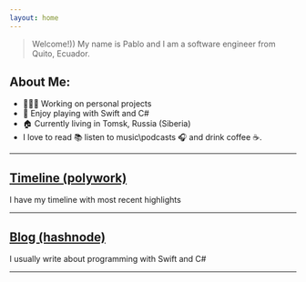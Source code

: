```yaml
---
layout: home
---
```

<!--
<div style="display: block;margin-bottom:10px;margin-left: auto;margin-right: auto;width: 80%;">
<img src="https://github-readme-stats.vercel.app/api?username=pablinme&show_icons=true&hide_rank=true&count_private=true&hide=issues,prs" /> <img src="https://github-readme-stats.vercel.app/api/top-langs?username=pablinme&count_private=true&hide=cmake&layout=compact" />
</div>
-->

> Welcome!)) My name is Pablo and I am a software engineer from Quito, Ecuador.

## About Me:
- 👨🏻‍💻 Working on personal projects
- 💫 Enjoy playing with Swift and C#
- 🏠 Currently living in Tomsk, Russia (Siberia)
- I love to read 📚 listen to music\podcasts 🎧 and drink coffee ☕️.

****

## [Timeline (polywork)](https://updates.pableins.com/)
I have my timeline with most recent highlights

****

## [Blog (hashnode)](https://blog.pableins.com/)
I usually write about programming with Swift and C#

****
